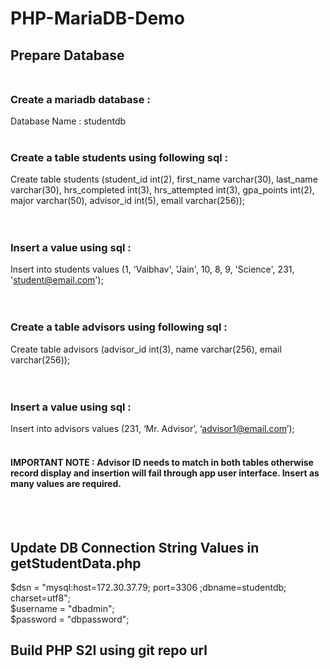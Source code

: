# PHP-MariaDB-Demo
## Prepare Database <br/> </br>
### Create a mariadb database :<br>
Database Name : studentdb
<br> <br>
### Create a table students using following sql : <br>
Create table students (student_id int(2), first_name varchar(30), last_name varchar(30), hrs_completed int(3), hrs_attempted int(3), gpa_points int(2), major varchar(50), advisor_id int(5), email varchar(256));
<br>
<br> <br>
### Insert a value using sql : <br>
Insert into students values (1, 'Vaibhav', 'Jain', 10, 8, 9, 'Science', 231, 'student@email.com'); 
<br><br> <br>
### Create a table advisors using following sql : <br>
Create table advisors (advisor_id int(3), name varchar(256), email varchar(256)); 
<br><br> <br>
### Insert a value using sql : <br>
Insert into advisors values (231, ‘Mr. Advisor’, ‘advisor1@email.com’);
<br><br>
#### IMPORTANT NOTE : Advisor ID needs to match in both tables otherwise record display and insertion will fail through app user interface. Insert as many values are required.
<br/> <br/>
## Update DB Connection String Values in getStudentData.php
$dsn = "mysql:host=172.30.37.79; port=3306 ;dbname=studentdb; charset=utf8"; <br>
$username = "dbadmin"; <br>
$password = "dbpassword"; <br>

## Build PHP S2I using git repo url
